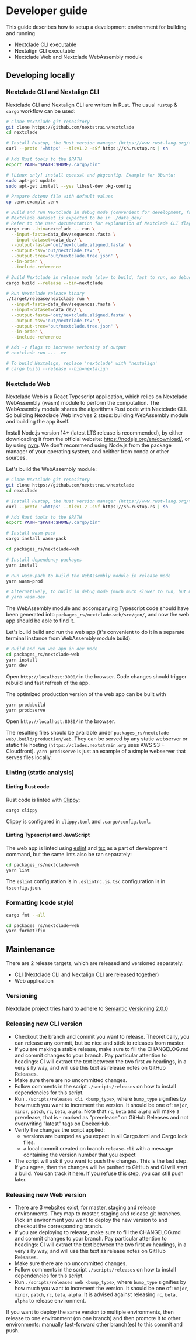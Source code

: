 # Developer guide

This guide describes how to setup a development environment for building and running

- Nextclade CLI executable
- Nextalign CLI executable
- Nextclade Web and Nextclade WebAssembly module

## Developing locally

### Nextclade CLI and Nextalign CLI

Nextclade CLI and Nextalign CLI are written in Rust. The usual `rustup` & `cargo` workflow can be used:

```bash
# Clone Nextclade git repository
git clone https://github.com/nextstrain/nextclade
cd nextclade

# Install Rustup, the Rust version manager (https://www.rust-lang.org/tools/install)
curl --proto '=https' --tlsv1.2 -sSf https://sh.rustup.rs | sh

# Add Rust tools to the $PATH
export PATH="$PATH:$HOME/.cargo/bin"

# [Linux only] install openssl and pkgconfig. Example for Ubuntu:
sudo apt-get update
sudo apt-get install --yes libssl-dev pkg-config

# Prepare dotenv file with default values
cp .env.example .env

# Build and run Nextclade in debug mode (convenient for development, fast to build, slow to run, has debug info)
# Nextclade dataset is expected to be in ./data_dev/
# Refer to the user documentation for explanation of Nextclade CLI flags (https://docs.nextstrain.org/projects/nextclade/en/stable/)
cargo run --bin=nextclade -- run \
  --input-fasta=data_dev/sequences.fasta \
  --input-dataset=data_dev/ \
  --output-fasta='out/nextclade.aligned.fasta' \
  --output-tsv='out/nextclade.tsv' \
  --output-tree='out/nextclade.tree.json' \
  --in-order \
  --include-reference

# Build Nextclade in release mode (slow to build, fast to run, no debug info)
cargo build --release --bin=nextclade

# Run Nextclade release binary
./target/release/nextclade run \
  --input-fasta=data_dev/sequences.fasta \
  --input-dataset=data_dev/ \
  --output-fasta='out/nextclade.aligned.fasta' \
  --output-tsv='out/nextclade.tsv' \
  --output-tree='out/nextclade.tree.json' \
  --in-order \
  --include-reference

# Add -v flags to increase verbosity of output
# nextclade run ... -vv

# To build Nextalign, replace 'nextclade' with 'nextalign'
# cargo build --release --bin=nextalign

```

### Nextclade Web

Nextclade Web is a React Typescript application, which relies on Nextclade WebAssembly (wasm) module to perform the computation.
The WebAssembly module shares the algorithms Rust code with Nextclade CLI. So building Nextclade Web involves 2 steps: building WebAssembly module and building the app itself.

Install Node.js version 14+ (latest LTS release is recommended), by either downloading it from the official website: https://nodejs.org/en/download/, or by using [nvm](https://github.com/nvm-sh/nvm). We don't recommend using Node.js from the package manager of your operating system, and neither from conda or other sources.

Let's build the WebAssembly module:

```bash
# Clone Nextclade git repository
git clone https://github.com/nextstrain/nextclade
cd nextclade

# Install Rustup, the Rust version manager (https://www.rust-lang.org/tools/install)
curl --proto '=https' --tlsv1.2 -sSf https://sh.rustup.rs | sh

# Add Rust tools to the $PATH
export PATH="$PATH:$HOME/.cargo/bin"

# Install wasm-pack
cargo install wasm-pack

cd packages_rs/nextclade-web

# Install dependency packages
yarn install

# Run wasm-pack to build the WebAssembly module in release mode
yarn wasm-prod

# Alternatively, to build in debug mode (much much slower to run, but more debug info)
# yarn wasm-dev

```

The WebAssembly module and accompanying Typescript code should have been generated into `packages_rs/nextclade-web/src/gen/`,
and now the web app should be able to find it.

Let's build build and run the web app (it's convenient to do it in a separate terminal instance from WebAssembly module build):

```bash
# Build and run web app in dev mode
cd packages_rs/nextclade-web
yarn install
yarn dev
```

Open `http://localhost:3000/` in the browser. Code changes should trigger rebuild and fast refresh of the app.

The optimized production version of the web app can be built with

```bash
yarn prod:build
yarn prod:serve
```

Open `http://localhost:8080/` in the browser.

The resulting files should be available under `packages_rs/nextclade-web/.build/production/web`. They can be served by any static webserver or static file hosting (`https://clades.nextstrain.org` uses AWS S3 + Cloudfront). `yarn prod:serve` is just an example of a simple webserver that serves files locally.

### Linting (static analysis)

#### Linting Rust code

Rust code is linted with [Clippy](https://github.com/rust-lang/rust-clippy):

```bash
cargo clippy
```

Clippy is configured in `clippy.toml` and `.cargo/config.toml`.

#### Linting Typescript and JavaScript

The web app is linted using [eslint](https://github.com/eslint/eslint) and [tsc](https://www.typescriptlang.org/docs/handbook/compiler-options.html) as a part of development command, but the same lints also be ran separately:

```bash
cd packages_rs/nextclade-web
yarn lint
```

The `eslint` configuration is in `.eslintrc.js`. `tsc` configuration is in `tsconfig.json`.

### Formatting (code style)

```bash
cargo fmt --all
```

```bash
cd packages_rs/nextclade-web
yarn format:fix
```

## Maintenance

There are 2 release targets, which are released and versioned separately:

- CLI (Nextclade CLI and Nextalign CLI are released together)
- Web application

### Versioning

Nextclade project tries hard to adhere to [Semantic Versioning 2.0.0](https://semver.org/)

### Releasing new CLI version

- Checkout the branch and commit you want to release. Theoretically, you can release any commit, but be nice and stick to releases from master.
- If you are making a stable release, make sure to fill the CHANGELOG.md and commit changes to your branch. Pay particular attention to headings: CI will extract the text between the two first `##` headings, in a very silly way, and will use this text as release notes on GitHub Releases.
- Make sure there are no uncommitted changes.
- Follow comments in the script `./scripts/releases` on how to install dependencies for this script.
- Run `./scripts/releases cli <bump_type>`, where `bump_type` signifies by how much you want to increment the version. It should be one of: `major`, `minor`, `patch`, `rc`, `beta`, `alpha`. Note that `rc`, `beta` and `alpha` will make a prerelease, that is - marked as "prerelease" on GitHub Releases and not overwriting "latest" tags on DockerHub.
- Verify the changes the script applied:
  - versions are bumped as you expect in all Cargo.toml and Cargo.lock files.
  - a local commit created on branch `release-cli` with a message containing the version number that you expect
- The script will ask if you want to push the changes. This is the last step. If you agree, then the changes will be pushed to GitHub and CI will start a build. You can track it [here](https://app.circleci.com/pipelines/github/nextstrain/nextclade). If you refuse this step, you can still push later.

### Releasing new Web version

- There are 3 websites exist, for master, staging and release environments. They map to master, staging and release git branches. Pick an environment you want to deploy the new version to and checkout the corresponding branch.
- If you are deploying to release, make sure to fill the CHANGELOG.md and commit changes to your branch. Pay particular attention to headings: CI will extract the text between the two first `##` headings, in a very silly way, and will use this text as release notes on GitHub Releases.
- Make sure there are no uncommitted changes.
- Follow comments in the script `./scripts/releases` on how to install dependencies for this script.
- Run `./scripts/releases web <bump_type>`, where `bump_type` signifies by how much you want to increment the version. It should be one of: `major`, `minor`, `patch`, `rc`, `beta`, `alpha`. It is advised against releasing `rc`, `beta`, `alpha` to release environment.


If you want to deploy the same version to multiple environments, then release to one environment (on one branch) and then promote it to other environments: manually fast-forward other branch(es) to this commit and push.
